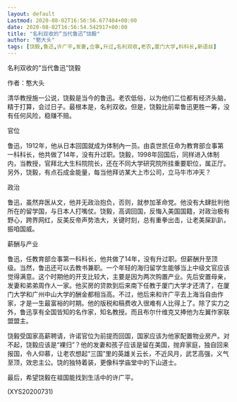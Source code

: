 ```yaml
---
layout: default
Lastmod: 2020-08-02T16:56:56.677404+00:00
date: 2020-08-02T16:56:54.542917+00:00
title: "名利双收的“当代鲁迅”饶毅"
author: "憨大头"
tags: [饶毅,鲁迅,许广平,发妻,佥事,升过,名利双收,老农,厦门大学,科科长,新语丝]
---
```


名利双收的“当代鲁迅”饶毅

作者：憨大头

清华教授施一公说，饶毅是当今的鲁迅。老农低俗，以为他们二位都有经济头脑，精于打算，会过日子。最根本是，名利双收。但是，饶毅比前辈鲁迅更胜一筹，没有任何风险，稳赚不赔。

官位

鲁迅，1912年，他从日本回国就成为体制內一员。由袁世凯仼命为教育部佥事第一科科长，他共做了14年，没有升过职。饶毅，1998年回国后，同样进入体制内，当教授，官拜北大生科院院长，还在不同大学研究院所挂重要职位，属正厅。另外，饶毅，有点石成金能量，每当他拜访某大上市公司，立马牛市冲天？

政治

鲁迅，虽然弃医从文，他并无政治抱负，否则，就参加革命党。他没有大肆批判他所在的留学国，与日本人打嘴仗。饶毅，高调回国，反悔入美国国籍，对政治极有野心，跨界网红，反美反帝声势浩大，关键时刻，总有重拳出击，让老美屎趴趴，振咱国威。

薪酬与产业

鲁迅，任教育部佥事第一科科长，他共做了14年，没有升过职。但薪酬升至顶级。当然，鲁迅还可以去教书兼职。一个年轻的海归留学生能够当上中级文官应该觉得满意。这个时期他的开支比较大，主要是因为两次购置产业。先后安置母亲，发妻和弟弟周作人一家。他买房的贷款到后来南下任教于厦门大学才还清了，在厦门大学和广州中山大学的酬金都相当高。不过，他后来和许广平去上海当自由作家，才是一生最富裕的时期。他的版税和稿费收入很难有人比得上了。除了实力之外，鲁迅享有全国皆知的名作家，知名教授。而且布尔什维克又捧他为左翼作家联盟盟主。

饶毅受国家高薪聘请，许诺官位为前提而回国，国家应该为他家配置物业房产。对不起，饶毅应该是“裸归”？他的发妻和孩子应该是留在美国，抛弃家庭，独自回来报国，令人仰慕，让老农想起“三国”里的英雄关云长，不近风月，武艺高强，义气至顶，效忠主公。饶的独特着装，更像科学庙堂中的下山道士。

最后，希望饶毅在祖国能找到生活中的许广平。

(XYS20200731)

